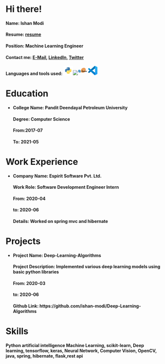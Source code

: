 # Hi there!

#### Name: Ishan Modi
#### Resume: [resume](https://www.linkedin.com/in/ishan-modi-5765521a1/detail/overlay-view/urn:li:fsd_profileTreasuryMedia:(ACoAAC8-saoBIRwyAsyYXta7jEW7iCELTjlf93k,1597746598202)/?lipi=urn%3Ali%3Apage%3Ad_flagship3_profile_view_base%3BUP%2BNRobpS4yQT0G9qNXD9g%3D%3D&licu=urn%3Ali%3Acontrol%3Ad_flagship3_profile_view_base-featured_item_detail_view)
#### Position: Machine Learning Engineer
#### Contact me: [E-Mail](mailto:ishan.modi24@gmail.com), [LinkedIn](https://www.linkedin.com/in/ishan-modi-5765521a1/), [Twitter](https://twitter.com/ishan_modi24)
#### Languages and tools used:  <code><img height="30" src="https://raw.githubusercontent.com/github/explore/80688e429a7d4ef2fca1e82350fe8e3517d3494d/topics/python/python.png"></code><code><img height="30" src="https://avatars0.githubusercontent.com/u/15658638?s=200&v=4"></code><code><img height="30" src="https://raw.githubusercontent.com/github/explore/80688e429a7d4ef2fca1e82350fe8e3517d3494d/topics/scikit-learn/scikit-learn.png"></code> <code><img height="30" src="https://raw.githubusercontent.com/github/explore/80688e429a7d4ef2fca1e82350fe8e3517d3494d/topics/visual-studio-code/visual-studio-code.png"></code> 

# Education


 - <h4>College Name: Pandit Deendayal Petroleum University</h4>
    
    <h4>Degree: Computer Science</h4>
    
    <h4>From:2017-07</h4>
    
    <h4>To: 2021-05</h4>

# Work Experience

<ul>
<li><h4> Company Name: Espirit Software Pvt. Ltd.
 </h4> 
  <h4> Work Role: Software Development Engineer Intern</h4> 
  <h4> From: 2020-04 </h4> 
  <h4> to: 2020-06 </h4> 
  <h4> Details: Worked on spring mvc and hibernate </h4> 
</li></ul>

# Projects

<ul>
<li> <h4>Project Name: Deep-Learning-Algorithms</h4> 
<h4> Project Description: Implemented various deep learning models using basic python libraries</h4> 
<h4>  From: 2020-03</h4> 
 <h4>  to: 2020-06</h4> 
<h4>  Github Link: https://github.com/ishan-modi/Deep-Learning-Algorithms</h4> 
 </li></ul>

# Skills

<h4>Python artificial intelligence Machine Learning, scikit-learn, Deep learning, tensorflow, keras, Neural Network, Computer Vision, OpenCV, java, spring, hibernate, flask,rest api</h4>

